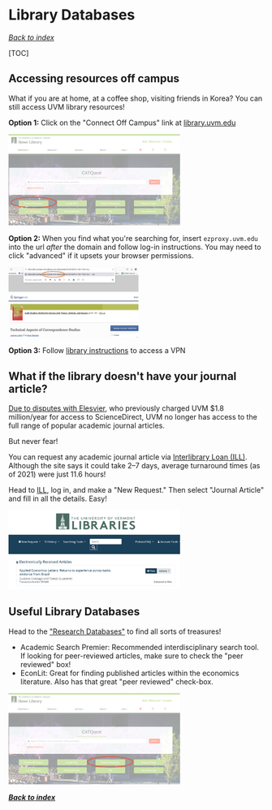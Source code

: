 # Library Databases 



*[Back to index](index.html)*

[TOC]



## Accessing resources off campus 

What if you are at home, at a coffee shop, visiting friends in Korea? You can still access UVM library resources! 

**Option 1:** Click on the "Connect Off Campus" link at [library.uvm.edu](https://library.uvm.edu/)

<img src="image-20221011115454216.png" alt="image-20221011115454216" style="zoom:33%;" />



**Option 2:** When you find what you're searching for, insert `ezproxy.uvm.edu` into the url *after* the domain and follow log-in instructions. You may need to click "advanced" if it upsets your browser permissions.

<img src="image-20221011115511744.png" alt="image-20221011115511744" style="zoom:25%;" />

**Option 3:** Follow [library instructions](https://library.uvm.edu/help/access_library_resources_from_off_campus) to access a VPN





## What if the library doesn't have your journal article? 

[Due to disputes with Elesvier](https://library.uvm.edu/sites/default/files/documents/sd/ElsevierResolutionAndFAQs.pdf), who previously charged UVM $1.8 million/year for access to ScienceDirect, UVM no longer has access to the full range of popular academic journal articles. 

But never fear! 

You can request any academic journal article via [Interlibrary Loan (ILL)](https://illiad.uvm.edu/illiad/AtlasAuthPortal). Although the site says it could take 2–7 days, average turnaround times (as of 2021) were just 11.6 hours! 

Head to [ILL](https://illiad.uvm.edu/illiad/AtlasAuthPortal), log in, and make a "New Request." Then select "Journal Article" and fill in all the details. Easy!

<img src="image-20221011115521763.png" alt="image-20221011115521763" style="zoom:33%;" /> 



## Useful Library Databases 



Head to the ["Research Databases"](https://library.uvm.edu/research/research_databases) to find all sorts of treasures! 

- Academic Search Premier: Recommended interdisciplinary search tool. If looking for peer-reviewed articles, make sure to check the "peer reviewed" box! 
- EconLit: Great for finding published articles within the economics literature. Also has that great "peer reviewed" check-box.

<img src="image-20221011115530783.png" alt="image-20221011115530783" style="zoom:33%;" />



***[Back to index](index.html)***